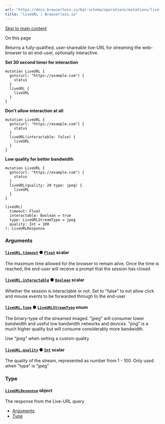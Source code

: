 ```yaml
---
url: "https://docs.browserless.io/bql-schema/operations/mutations/live-url"
title: "liveURL | Browserless.io"
---
```


[Skip to main content](https://docs.browserless.io/bql-schema/operations/mutations/live-url#__docusaurus_skipToContent_fallback)

On this page

Returns a fully-qualified, user-shareable live-URL for streaming the web-browser to an end-user, optionally interactive.

**Set 30 second timer for interaction**

```codeBlockLines_p187
mutation LiveURL {
  goto(url: "https://example.com") {
    status
  }
  liveURL {
    liveURL
  }
}

```

**Don't allow interaction at all**

```codeBlockLines_p187
mutation LiveURL {
  goto(url: "https://example.com") {
    status
  }
  liveURL(interactable: false) {
    liveURL
  }
}

```

**Low quality for better bandwidth**

```codeBlockLines_p187
mutation LiveURL {
  goto(url: "https://example.com") {
    status
  }
  liveURL(quality: 20 type: jpeg) {
    liveURL
  }
}

```

```codeBlockLines_p187
liveURL(
  timeout: Float
  interactable: Boolean = true
  type: LiveURLStreamType = jpeg
  quality: Int = 100
): LiveURLResponse

```

### Arguments [​](https://docs.browserless.io/bql-schema/operations/mutations/live-url\#arguments "Direct link to Arguments")

#### [`liveURL.timeout`](https://docs.browserless.io/bql-schema/operations/mutations/live-url\#) ● [`Float`](https://docs.browserless.io/bql-schema/types/scalars/float) scalar [​](https://docs.browserless.io/bql-schema/operations/mutations/live-url\#liveurltimeoutfloat- "Direct link to liveurltimeoutfloat-")

The maximum time allowed for the browser to remain alive. Once the time is reached, the end-user will receive a prompt that the session has closed

#### [`liveURL.interactable`](https://docs.browserless.io/bql-schema/operations/mutations/live-url\#) ● [`Boolean`](https://docs.browserless.io/bql-schema/types/scalars/boolean) scalar [​](https://docs.browserless.io/bql-schema/operations/mutations/live-url\#liveurlinteractableboolean- "Direct link to liveurlinteractableboolean-")

Whether the session is interactable or not. Set to "false" to not allow click and mouse events to be forwarded through to the end-user

#### [`liveURL.type`](https://docs.browserless.io/bql-schema/operations/mutations/live-url\#) ● [`LiveURLStreamType`](https://docs.browserless.io/bql-schema/types/enums/live-urlstream-type) enum [​](https://docs.browserless.io/bql-schema/operations/mutations/live-url\#liveurltypeliveurlstreamtype- "Direct link to liveurltypeliveurlstreamtype-")

The binary-type of the streamed imaged. "jpeg" will consumer lower bandwidth and useful low bandwidth networks and devices. "png" is a much higher quality but will consume considerably more bandwidth.

Use "jpeg" when setting a custom quality

#### [`liveURL.quality`](https://docs.browserless.io/bql-schema/operations/mutations/live-url\#) ● [`Int`](https://docs.browserless.io/bql-schema/types/scalars/int) scalar [​](https://docs.browserless.io/bql-schema/operations/mutations/live-url\#liveurlqualityint- "Direct link to liveurlqualityint-")

The quality of the stream, represented as number from 1 - 100. Only used when "type" is "jpeg"

### Type [​](https://docs.browserless.io/bql-schema/operations/mutations/live-url\#type "Direct link to Type")

#### [`LiveURLResponse`](https://docs.browserless.io/bql-schema/types/objects/live-urlresponse) object [​](https://docs.browserless.io/bql-schema/operations/mutations/live-url\#liveurlresponse- "Direct link to liveurlresponse-")

The response from the Live-URL query

- [Arguments](https://docs.browserless.io/bql-schema/operations/mutations/live-url#arguments)
- [Type](https://docs.browserless.io/bql-schema/operations/mutations/live-url#type)